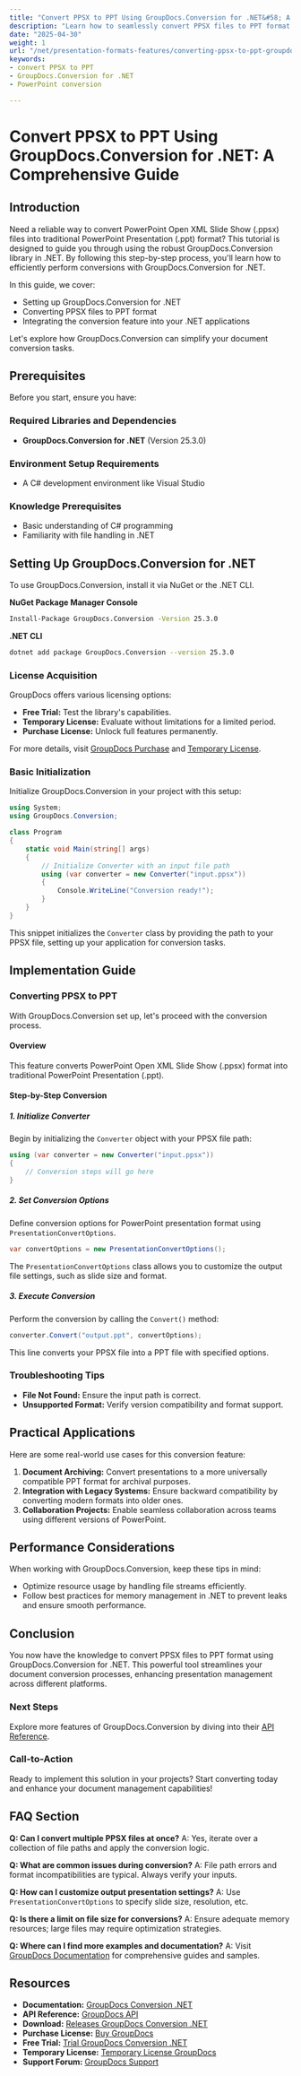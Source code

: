 ```yaml
---
title: "Convert PPSX to PPT Using GroupDocs.Conversion for .NET&#58; A Comprehensive Guide"
description: "Learn how to seamlessly convert PPSX files to PPT format with GroupDocs.Conversion in .NET. This guide covers setup, implementation, and practical applications."
date: "2025-04-30"
weight: 1
url: "/net/presentation-formats-features/converting-ppsx-to-ppt-groupdocs-conversion-net/"
keywords:
- convert PPSX to PPT
- GroupDocs.Conversion for .NET
- PowerPoint conversion

---
```



# Convert PPSX to PPT Using GroupDocs.Conversion for .NET: A Comprehensive Guide

## Introduction

Need a reliable way to convert PowerPoint Open XML Slide Show (.ppsx) files into traditional PowerPoint Presentation (.ppt) format? This tutorial is designed to guide you through using the robust GroupDocs.Conversion library in .NET. By following this step-by-step process, you'll learn how to efficiently perform conversions with GroupDocs.Conversion for .NET.

In this guide, we cover:
- Setting up GroupDocs.Conversion for .NET
- Converting PPSX files to PPT format
- Integrating the conversion feature into your .NET applications

Let's explore how GroupDocs.Conversion can simplify your document conversion tasks.

## Prerequisites

Before you start, ensure you have:

### Required Libraries and Dependencies
- **GroupDocs.Conversion for .NET** (Version 25.3.0)
  
### Environment Setup Requirements
- A C# development environment like Visual Studio

### Knowledge Prerequisites
- Basic understanding of C# programming
- Familiarity with file handling in .NET

## Setting Up GroupDocs.Conversion for .NET

To use GroupDocs.Conversion, install it via NuGet or the .NET CLI.

**NuGet Package Manager Console**
```bash
Install-Package GroupDocs.Conversion -Version 25.3.0
```

**.NET CLI**
```bash
dotnet add package GroupDocs.Conversion --version 25.3.0
```

### License Acquisition

GroupDocs offers various licensing options:
- **Free Trial:** Test the library's capabilities.
- **Temporary License:** Evaluate without limitations for a limited period.
- **Purchase License:** Unlock full features permanently.

For more details, visit [GroupDocs Purchase](https://purchase.groupdocs.com/buy) and [Temporary License](https://purchase.groupdocs.com/temporary-license/).

### Basic Initialization

Initialize GroupDocs.Conversion in your project with this setup:

```csharp
using System;
using GroupDocs.Conversion;

class Program
{
    static void Main(string[] args)
    {
        // Initialize Converter with an input file path
        using (var converter = new Converter("input.ppsx"))
        {
            Console.WriteLine("Conversion ready!");
        }
    }
}
```

This snippet initializes the `Converter` class by providing the path to your PPSX file, setting up your application for conversion tasks.

## Implementation Guide

### Converting PPSX to PPT

With GroupDocs.Conversion set up, let's proceed with the conversion process.

#### Overview

This feature converts PowerPoint Open XML Slide Show (.ppsx) format into traditional PowerPoint Presentation (.ppt).

#### Step-by-Step Conversion

##### 1. Initialize Converter
Begin by initializing the `Converter` object with your PPSX file path:

```csharp
using (var converter = new Converter("input.ppsx"))
{
    // Conversion steps will go here
}
```

##### 2. Set Conversion Options
Define conversion options for PowerPoint presentation format using `PresentationConvertOptions`.

```csharp
var convertOptions = new PresentationConvertOptions();
```
The `PresentationConvertOptions` class allows you to customize the output file settings, such as slide size and format.

##### 3. Execute Conversion
Perform the conversion by calling the `Convert()` method:

```csharp
converter.Convert("output.ppt", convertOptions);
```

This line converts your PPSX file into a PPT file with specified options.

### Troubleshooting Tips
- **File Not Found:** Ensure the input path is correct.
- **Unsupported Format:** Verify version compatibility and format support.

## Practical Applications

Here are some real-world use cases for this conversion feature:
1. **Document Archiving:** Convert presentations to a more universally compatible PPT format for archival purposes.
2. **Integration with Legacy Systems:** Ensure backward compatibility by converting modern formats into older ones.
3. **Collaboration Projects:** Enable seamless collaboration across teams using different versions of PowerPoint.

## Performance Considerations
When working with GroupDocs.Conversion, keep these tips in mind:
- Optimize resource usage by handling file streams efficiently.
- Follow best practices for memory management in .NET to prevent leaks and ensure smooth performance.

## Conclusion

You now have the knowledge to convert PPSX files to PPT format using GroupDocs.Conversion for .NET. This powerful tool streamlines your document conversion processes, enhancing presentation management across different platforms.

### Next Steps
Explore more features of GroupDocs.Conversion by diving into their [API Reference](https://reference.groupdocs.com/conversion/net/).

### Call-to-Action
Ready to implement this solution in your projects? Start converting today and enhance your document management capabilities!

## FAQ Section
**Q: Can I convert multiple PPSX files at once?**
A: Yes, iterate over a collection of file paths and apply the conversion logic.

**Q: What are common issues during conversion?**
A: File path errors and format incompatibilities are typical. Always verify your inputs.

**Q: How can I customize output presentation settings?**
A: Use `PresentationConvertOptions` to specify slide size, resolution, etc.

**Q: Is there a limit on file size for conversions?**
A: Ensure adequate memory resources; large files may require optimization strategies.

**Q: Where can I find more examples and documentation?**
A: Visit [GroupDocs Documentation](https://docs.groupdocs.com/conversion/net/) for comprehensive guides and samples.

## Resources
- **Documentation:** [GroupDocs Conversion .NET](https://docs.groupdocs.com/conversion/net/)
- **API Reference:** [GroupDocs API](https://reference.groupdocs.com/conversion/net/)
- **Download:** [Releases GroupDocs Conversion .NET](https://releases.groupdocs.com/conversion/net/)
- **Purchase License:** [Buy GroupDocs](https://purchase.groupdocs.com/buy)
- **Free Trial:** [Trial GroupDocs Conversion .NET](https://releases.groupdocs.com/conversion/net/)
- **Temporary License:** [Temporary License GroupDocs](https://purchase.groupdocs.com/temporary-license/)
- **Support Forum:** [GroupDocs Support](https://forum.groupdocs.com/c/conversion/10)
